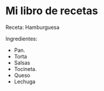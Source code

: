 # Mi libro de recetas

Receta: Hamburguesa 

Ingredientes:
- Pan.
- Torta
- Salsas
- Tocineta.
- Queso
- Lechuga